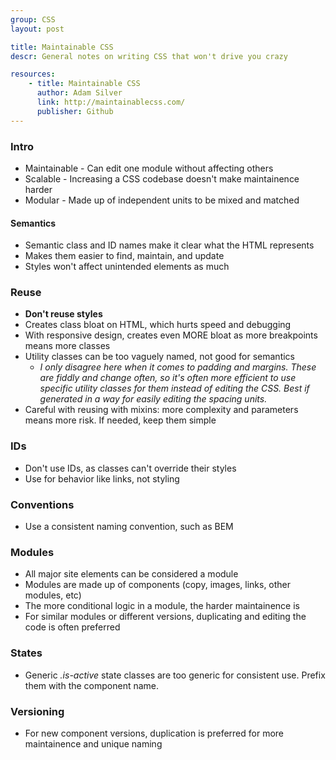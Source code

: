 ```yaml
---
group: CSS
layout: post

title: Maintainable CSS
descr: General notes on writing CSS that won't drive you crazy

resources:
    - title: Maintainable CSS
      author: Adam Silver
      link: http://maintainablecss.com/
      publisher: Github
---
```


### Intro

* Maintainable - Can edit one module without affecting others
* Scalable - Increasing a CSS codebase doesn't make maintainence harder
* Modular - Made up of independent units to be mixed and matched

#### Semantics

* Semantic class and ID names make it clear what the HTML represents
* Makes them easier to find, maintain, and update
* Styles won't affect unintended elements as much

### Reuse

* **Don't reuse styles**
* Creates class bloat on HTML, which hurts speed and debugging
* With responsive design, creates even MORE bloat as more breakpoints means more classes
* Utility classes can be too vaguely named, not good for semantics
    * *I only disagree here when it comes to padding and margins. These are fiddly and change often, so it's often more efficient to use specific utility classes for them instead of editing the CSS. Best if generated in a way for easily editing the spacing units.*
* Careful with reusing with mixins: more complexity and parameters means more risk. If needed, keep them simple

### IDs

* Don't use IDs, as classes can't override their styles
* Use for behavior like links, not styling

### Conventions

* Use a consistent naming convention, such as BEM

### Modules

* All major site elements can be considered a module
* Modules are made up of components (copy, images, links, other modules, etc)
* The more conditional logic in a module, the harder maintainence is
* For similar modules or different versions, duplicating and editing the code is often preferred

### States

* Generic *.is-active* state classes are too generic for consistent use. Prefix them with the component name.

### Versioning

* For new component versions, duplication is preferred for more maintainence and unique naming
